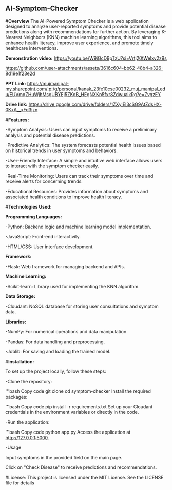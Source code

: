 ## AI-Symptom-Checker
#**Overview**
  The AI-Powered Symptom Checker is a web application designed to analyze user-reported symptoms and provide potential disease predictions along with recommendations for further action. By leveraging K-    Nearest Neighbors (KNN) machine learning algorithms, this tool aims to enhance health literacy, improve user experience, and promote timely healthcare interventions.

**Demonstration video:** https://youtu.be/W9iGcD9pTzU?si=Vrtj20tWelxv2z9s

https://github.com/user-attachments/assets/3616c604-bb62-48b4-a326-8d19e1f23e2d
  
**PPT Link:**
https://mujmanipal-my.sharepoint.com/:p:/g/personal/kanak_23fe10cse00232_muj_manipal_edu/EUVmqZHuWjhMsgUBYEj5ZKoB_HEgNXKp5fxr8ZdwuaikRg?e=ZvgzEY

**Drive link:**
https://drive.google.com/drive/folders/1ZXyIEl3cSG9AtZdsHX-0KxA__xFd3jzn

#**Features:**

  -Symptom Analysis: Users can input symptoms to receive a preliminary analysis and potential disease predictions.
  
  -Predictive Analytics: The system forecasts potential health issues based on historical trends in user symptoms and behaviors.
  
  -User-Friendly Interface: A simple and intuitive web interface allows users to interact with the symptom checker easily.
  
  -Real-Time Monitoring: Users can track their symptoms over time and receive alerts for concerning trends.
  
  -Educational Resources: Provides information about symptoms and associated health conditions to improve health literacy.

#**Technologies Used:**

**Programming Languages:**

  -Python: Backend logic and machine learning model implementation.
  
  -JavaScript: Front-end interactivity.
  
  -HTML/CSS: User interface development.

**Framework:**

  -Flask: Web framework for managing backend and APIs.

**Machine Learning:**

  -Scikit-learn: Library used for implementing the KNN algorithm.

**Data Storage:**

  -Cloudant: NoSQL database for storing user consultations and symptom data.

**Libraries:**

  -NumPy: For numerical operations and data manipulation.
  
  -Pandas: For data handling and preprocessing.
  
  -Joblib: For saving and loading the trained model.

#**Installation:**

To set up the project locally, follow these steps:

-Clone the repository:

  '''bash
  Copy code
  git clone <repository-url>
  cd symptom-checker
  Install the required packages:

  '''bash
  Copy code
  pip install -r requirements.txt
  Set up your Cloudant credentials in the environment variables or directly in the code.

-Run the application:

  '''bash
  Copy code
  python app.py
  Access the application at http://127.0.0.1:5000.

-Usage

  Input symptoms in the provided field on the main page.
  
  Click on "Check Disease" to receive predictions and recommendations.

#License:
This project is licensed under the MIT License. See the LICENSE file for details
